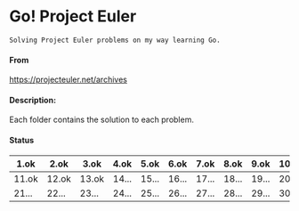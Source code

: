 # Go! Project Euler
    Solving Project Euler problems on my way learning Go.

#### From
https://projecteuler.net/archives

#### Description:
Each folder contains the solution to each problem.

#### Status
| 1.ok  | 2.ok  | 3.ok  | 4.ok  | 5.ok  | 6.ok  | 7.ok  | 8.ok  | 9.ok  | 10.ok |
|-------|-------|-------|-------|-------|-------|-------|-------|-------|-------|
| 11.ok | 12.ok | 13.ok | 14... | 15... | 16... | 17... | 18... | 19... | 20... |
| 21... | 22... | 23... | 24... | 25... | 26... | 27... | 28... | 29... | 30... |